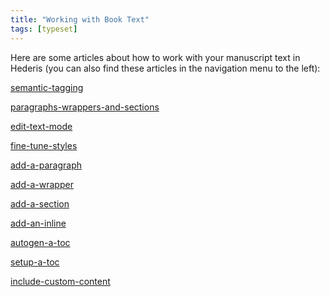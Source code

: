 ```yaml
---
title: "Working with Book Text"
tags: [typeset]
---
```

 
<html><body><section data-type="chapter" class="hsecchapter" data-hederis-type="hsecchapter" id="intro-book-text" data-pi-attrs="id: intro-book-text; data-tags: typeset;" role="doc-chapter" data-tags="typeset" data-author-name=" " data-book-title=" " title="Working with Book Text"><p class="hblkp" data-hederis-type="hblkp" id="pmlen9LVj">Here are some articles about how to work with your manuscript text in Hederis (you can also find these articles in the navigation menu to the left): </p><p class="hblkp" data-hederis-type="hblkp" id="pRI28fDqB"><a href="{% link _docs/semantic-tagging.md %}" class="hspana" data-hederis-type="hspana" id="poOepwwlI">semantic-tagging</a></p><p class="hblkp" data-hederis-type="hblkp" id="p5SJWzfF1"><a href="{% link _docs/paragraphs-wrappers-and-sections.md %}" class="hspana" data-hederis-type="hspana" id="puqrQ9wwo">paragraphs-wrappers-and-sections</a></p><p class="hblkp" data-hederis-type="hblkp" id="pVLXmnl1e"><a href="{% link _docs/edit-text-mode.md %}" class="hspana" data-hederis-type="hspana" id="ppBYNlidT">edit-text-mode</a></p><p class="hblkp" data-hederis-type="hblkp" id="pcGXe1jKw"><a href="{% link _docs/fine-tune-styles.md %}" class="hspana" data-hederis-type="hspana" id="pt4x2t8ik">fine-tune-styles</a></p><p class="hblkp" data-hederis-type="hblkp" id="patXQ1mu0"><a href="{% link _docs/add-a-paragraph.md %}" class="hspana" data-hederis-type="hspana" id="pw1jAokdd">add-a-paragraph</a></p><p class="hblkp" data-hederis-type="hblkp" id="pGM9AS0Ul"><a href="{% link _docs/add-a-wrapper.md %}" class="hspana" data-hederis-type="hspana" id="pIKcbFLCq">add-a-wrapper</a></p><p class="hblkp" data-hederis-type="hblkp" id="pHi25UUKh"><a href="{% link _docs/add-a-section.md %}" class="hspana" data-hederis-type="hspana" id="p42rB7qot">add-a-section</a></p><p class="hblkp" data-hederis-type="hblkp" id="pIBiIIY0p"><a href="{% link _docs/add-an-inline.md %}" class="hspana" data-hederis-type="hspana" id="pg6BiASYJ">add-an-inline</a></p><p class="hblkp" data-hederis-type="hblkp" id="pGvHAlpK6"><a href="{% link _docs/autogen-a-toc.md %}" class="hspana" data-hederis-type="hspana" id="pb9We9DX3">autogen-a-toc</a></p><p class="hblkp" data-hederis-type="hblkp" id="pkkq0gDBz"><a href="{% link _docs/setup-a-toc.md %}" class="hspana" data-hederis-type="hspana" id="pQAxQkPp6">setup-a-toc</a></p><p class="hblkp" data-hederis-type="hblkp" id="p7u0dGqeh"><a href="{% link _docs/include-custom-content.md %}" class="hspana" data-hederis-type="hspana" id="pk8QcdVhz">include-custom-content</a></p></section></body></html>
